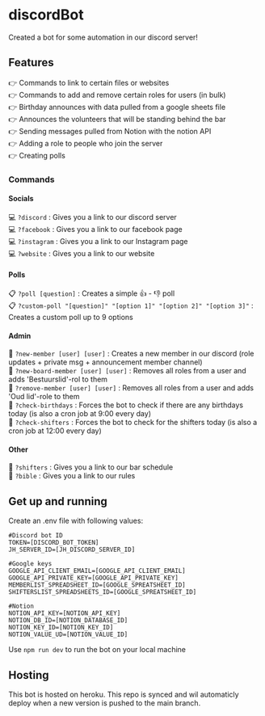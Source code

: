 # discordBot
Created a bot for some automation in our discord server!

## Features
👉 Commands to link to certain files or websites <br>
👉 Commands to add and remove certain roles for users (in bulk)<br>
👉 Birthday announces with data pulled from a google sheets file <br>
👉 Announces the volunteers that will be standing behind the bar <br>
👉 Sending messages pulled from Notion with the notion API <br>
👉 Adding a role to people who join the server <br>
👉 Creating polls

### Commands
#### Socials
💻 `?discord` : Gives you a link to our discord server <br>
💻 `?facebook` : Gives you a link to our facebook page <br>
💻 `?instagram` : Gives you a link to our Instagram page <br>
💻 `?website` : Gives you a link to our website

#### Polls
📋 `?poll [question]` : Creates a simple  👍 - 👎 poll <br>
📋 `?custom-poll "[question]" "[option 1]" "[option 2]" "[option 3]"` : Creates a custom poll up to 9 options <br>

#### Admin
👋️ `?new-member [user] [user]` : Creates a new member in our discord (role updates + private msg + announcement member channel) <br>
👋️ `?new-board-member [user] [user]` : Removes all roles from a user and adds 'Bestuurslid'-rol to them <br>
️👋️ `?remove-member [user] [user]` : Removes all roles from a user and adds 'Oud lid'-role to them <br>
👋️ `?check-birthdays` : Forces the bot to check if there are any birthdays today (is also a cron job at 9:00 every day) <br>
👋️ `?check-shifters` : Forces the bot to check for the shifters today (is also a cron job at 12:00 every day)

#### Other
🍻 `?shifters` : Gives you a link to our bar schedule <br>
📖 `?bible` : Gives you a link to our rules

## Get up and running
Create an .env file with following values:
```
#Discord bot ID
TOKEN=[DISCORD_BOT_TOKEN]
JH_SERVER_ID=[JH_DISCORD_SERVER_ID]

#Google keys
GOOGLE_API_CLIENT_EMAIL=[GOOGLE_API_CLIENT_EMAIL]
GOOGLE_API_PRIVATE_KEY=[GOOGLE_API_PRIVATE_KEY]
MEMBERLIST_SPREADSHEET_ID=[GOOGLE_SPREATSHEET_ID]
SHIFTERSLIST_SPREADSHEETS_ID=[GOOGLE_SPREATSHEET_ID]

#Notion
NOTION_API_KEY=[NOTION_API_KEY]
NOTION_DB_ID=[NOTION_DATABASE_ID]
NOTION_KEY_ID=[NOTION_KEY_ID]
NOTION_VALUE_UD=[NOTION_VALUE_ID]
```

Use `npm run dev` to run the bot on your local machine

## Hosting
This bot is hosted on heroku. This repo is synced and wil automaticly deploy when a new version is pushed to the main branch.